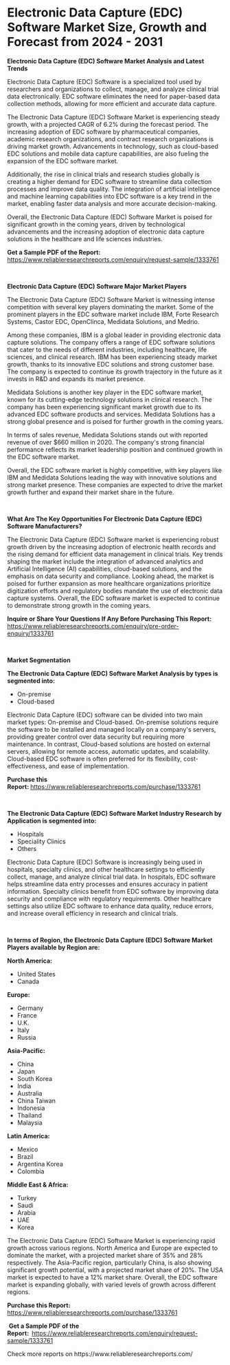 <p><h1>Electronic Data Capture (EDC) Software Market Size, Growth and Forecast from 2024 - 2031</h1></p><p><strong>Electronic Data Capture (EDC) Software Market Analysis and Latest Trends</strong></p>
<p><p>Electronic Data Capture (EDC) Software is a specialized tool used by researchers and organizations to collect, manage, and analyze clinical trial data electronically. EDC software eliminates the need for paper-based data collection methods, allowing for more efficient and accurate data capture.</p><p>The Electronic Data Capture (EDC) Software Market is experiencing steady growth, with a projected CAGR of 6.2% during the forecast period. The increasing adoption of EDC software by pharmaceutical companies, academic research organizations, and contract research organizations is driving market growth. Advancements in technology, such as cloud-based EDC solutions and mobile data capture capabilities, are also fueling the expansion of the EDC software market.</p><p>Additionally, the rise in clinical trials and research studies globally is creating a higher demand for EDC software to streamline data collection processes and improve data quality. The integration of artificial intelligence and machine learning capabilities into EDC software is a key trend in the market, enabling faster data analysis and more accurate decision-making.</p><p>Overall, the Electronic Data Capture (EDC) Software Market is poised for significant growth in the coming years, driven by technological advancements and the increasing adoption of electronic data capture solutions in the healthcare and life sciences industries.</p></p>
<p><strong>Get a Sample PDF of the Report:&nbsp;</strong> <a href="https://www.reliableresearchreports.com/enquiry/request-sample/1333761">https://www.reliableresearchreports.com/enquiry/request-sample/1333761</a></p>
<p>&nbsp;</p>
<p><strong>Electronic Data Capture (EDC) Software Major Market Players</strong></p>
<p><p>The Electronic Data Capture (EDC) Software Market is witnessing intense competition with several key players dominating the market. Some of the prominent players in the EDC software market include IBM, Forte Research Systems, Castor EDC, OpenClinca, Medidata Solutions, and Medrio.</p><p>Among these companies, IBM is a global leader in providing electronic data capture solutions. The company offers a range of EDC software solutions that cater to the needs of different industries, including healthcare, life sciences, and clinical research. IBM has been experiencing steady market growth, thanks to its innovative EDC solutions and strong customer base. The company is expected to continue its growth trajectory in the future as it invests in R&D and expands its market presence.</p><p>Medidata Solutions is another key player in the EDC software market, known for its cutting-edge technology solutions in clinical research. The company has been experiencing significant market growth due to its advanced EDC software products and services. Medidata Solutions has a strong global presence and is poised for further growth in the coming years.</p><p>In terms of sales revenue, Medidata Solutions stands out with reported revenue of over $660 million in 2020. The company's strong financial performance reflects its market leadership position and continued growth in the EDC software market.</p><p>Overall, the EDC software market is highly competitive, with key players like IBM and Medidata Solutions leading the way with innovative solutions and strong market presence. These companies are expected to drive the market growth further and expand their market share in the future.</p></p>
<p>&nbsp;</p>
<p><strong>What Are The Key Opportunities For Electronic Data Capture (EDC) Software Manufacturers?</strong></p>
<p><p>The Electronic Data Capture (EDC) Software market is experiencing robust growth driven by the increasing adoption of electronic health records and the rising demand for efficient data management in clinical trials. Key trends shaping the market include the integration of advanced analytics and Artificial Intelligence (AI) capabilities, cloud-based solutions, and the emphasis on data security and compliance. Looking ahead, the market is poised for further expansion as more healthcare organizations prioritize digitization efforts and regulatory bodies mandate the use of electronic data capture systems. Overall, the EDC software market is expected to continue to demonstrate strong growth in the coming years.</p></p>
<p><strong>Inquire or Share Your Questions If Any Before Purchasing This Report:</strong> <a href="https://www.reliableresearchreports.com/enquiry/pre-order-enquiry/1333761">https://www.reliableresearchreports.com/enquiry/pre-order-enquiry/1333761</a></p>
<p>&nbsp;</p>
<p><strong>Market Segmentation</strong></p>
<p><strong>The Electronic Data Capture (EDC) Software Market Analysis by types is segmented into:</strong></p>
<p><ul><li>On-premise</li><li>Cloud-based</li></ul></p>
<p><p>Electronic Data Capture (EDC) software can be divided into two main market types: On-premise and Cloud-based. On-premise solutions require the software to be installed and managed locally on a company's servers, providing greater control over data security but requiring more maintenance. In contrast, Cloud-based solutions are hosted on external servers, allowing for remote access, automatic updates, and scalability. Cloud-based EDC software is often preferred for its flexibility, cost-effectiveness, and ease of implementation.</p></p>
<p><strong>Purchase this Report:&nbsp;</strong><a href="https://www.reliableresearchreports.com/purchase/1333761">https://www.reliableresearchreports.com/purchase/1333761</a></p>
<p>&nbsp;</p>
<p><strong>The Electronic Data Capture (EDC) Software Market Industry Research by Application is segmented into:</strong></p>
<p><ul><li>Hospitals</li><li>Speciality Clinics</li><li>Others</li></ul></p>
<p><p>Electronic Data Capture (EDC) Software is increasingly being used in hospitals, specialty clinics, and other healthcare settings to efficiently collect, manage, and analyze clinical trial data. In hospitals, EDC software helps streamline data entry processes and ensures accuracy in patient information. Specialty clinics benefit from EDC software by improving data security and compliance with regulatory requirements. Other healthcare settings also utilize EDC software to enhance data quality, reduce errors, and increase overall efficiency in research and clinical trials.</p></p>
<p>&nbsp;</p>
<p><strong>In terms of Region, the Electronic Data Capture (EDC) Software Market Players available by Region are:</strong></p>
<p>
    <p> <strong> North America: </strong>
        <ul>
            <li>United States</li>
            <li>Canada</li>
        </ul>
        </p> 
    <p> <strong> Europe: </strong>
        <ul>
            <li>Germany</li>
            <li>France</li>
            <li>U.K.</li>
            <li>Italy</li>
            <li>Russia</li>
        </ul>
        </p> 
    <p> <strong> Asia-Pacific: </strong>
        <ul>
            <li>China</li>
            <li>Japan</li>
            <li>South Korea</li>
            <li>India</li>
            <li>Australia</li>
            <li>China Taiwan</li>
            <li>Indonesia</li>
            <li>Thailand</li>
            <li>Malaysia</li>
        </ul>
        </p> 
    <p> <strong> Latin America: </strong>
        <ul>
            <li>Mexico</li>
            <li>Brazil</li>
            <li>Argentina Korea</li>
            <li>Colombia</li>
        </ul>
        </p> 
    <p> <strong> Middle East & Africa: </strong>
        <ul>
            <li>Turkey</li>
            <li>Saudi</li>
            <li>Arabia</li>
            <li>UAE</li>
            <li>Korea</li>
        </ul>
    </p>
    </p>
<p><p>The Electronic Data Capture (EDC) Software Market is experiencing rapid growth across various regions. North America and Europe are expected to dominate the market, with a projected market share of 35% and 28% respectively. The Asia-Pacific region, particularly China, is also showing significant growth potential, with a projected market share of 20%. The USA market is expected to have a 12% market share. Overall, the EDC software market is expanding globally, with varied levels of growth across different regions.</p></p>
<p><strong>Purchase this Report: </strong><a href="https://www.reliableresearchreports.com/purchase/1333761">https://www.reliableresearchreports.com/purchase/1333761</a></p>
<p>&nbsp;<strong>Get a Sample PDF of the Report:&nbsp;&nbsp;</strong><a href="https://www.reliableresearchreports.com/enquiry/request-sample/1333761">https://www.reliableresearchreports.com/enquiry/request-sample/1333761</a></p>
<p><strong></strong></p>
<p>Check more reports on https://www.reliableresearchreports.com/</p>